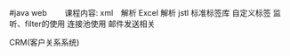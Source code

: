 #java web
　　课程内容:
       xml　解析
       Excel 解析
       jstl 标准标签库
       自定义标签
       监听、filter的使用
       连接池使用
       邮件发送相关
       


CRM(客户关系系统)


